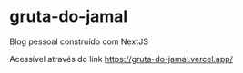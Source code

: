 # gruta-do-jamal
Blog pessoal construído com NextJS

Acessível através do link https://gruta-do-jamal.vercel.app/
